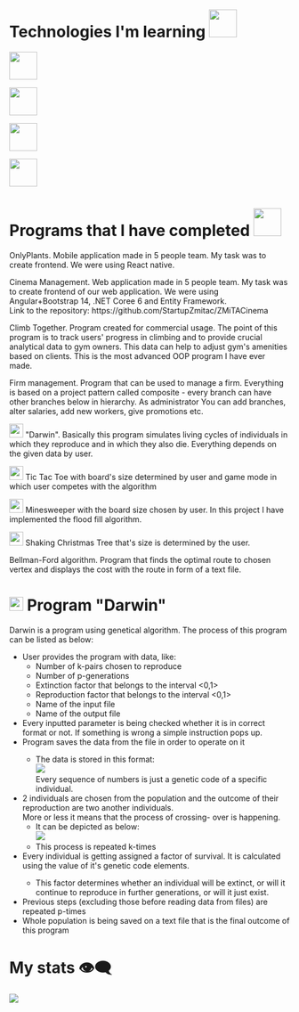<h1> Technologies I'm learning 
<img src="https://user-images.githubusercontent.com/72338271/119062306-b8d46800-b9d6-11eb-889e-c38876d95bbb.gif" height="50">
</h1>
 <p> <img src="https://user-images.githubusercontent.com/72338271/119062353-dbff1780-b9d6-11eb-9f63-a4b19644557a.gif" height="50"> </p>
 <p> <img src="https://user-images.githubusercontent.com/72338271/197401895-a2460c5c-b3e8-4095-9f94-c41d3aedfd15.gif" height="50"> </p>
 <p> <img src="https://user-images.githubusercontent.com/72338271/197402025-e8275e87-1c1a-4a32-a757-eab3e2e8a8e0.gif" height="50"> </p>
 <p> <img src="https://user-images.githubusercontent.com/72338271/207717674-d7a7e6ae-058f-4362-9344-23e4bf5ffd76.gif" height="50"> </p>

<h1> Programs that I have completed <img src="https://user-images.githubusercontent.com/72338271/119033984-2c15b400-b9ae-11eb-86db-f82c071bd491.gif" width="50"> </h1>
<p> OnlyPlants. Mobile application made in 5 people team. My task was to create frontend. We were using React native. 
<p> Cinema Management. Web application made in 5 people team. My task was to create frontend of our web application. We were using Angular+Bootstrap 14, .NET Coree 6 and Entity Framework. <br> Link to the repository: https://github.com/StartupZmitac/ZMiTACinema</p>
<p> Climb Together. Program created for commercial usage. The point of this program is to track users' progress in climbing and to provide crucial analytical data to gym owners. This data can help to adjust gym's amenities based on clients. This is the most advanced OOP program I have ever made. </p>
<p> Firm management. Program that can be used to manage a firm. Everything is based on a project pattern called composite - every branch can have other branches below in hierarchy. As administrator You can add branches, alter salaries, add new workers, give promotions etc.  </p>
<p> <img src="https://user-images.githubusercontent.com/72338271/119033660-c32e3c00-b9ad-11eb-9f05-c28a6e213e4b.gif" width="25"> "Darwin". Basically this program simulates living cycles of individuals in which they reproduce and in which they also die. Everything depends on the given data by user. </p> 
<p> <img src="https://user-images.githubusercontent.com/72338271/119031640-96792500-b9ab-11eb-8468-c9b593963f02.gif" width="25"> Tic Tac Toe with board's size determined by user and game mode in which user competes with the algorithm </p>
<p> <img src="https://user-images.githubusercontent.com/72338271/119032662-ba893600-b9ac-11eb-90b7-65f585a73ff4.gif" width="25"> Minesweeper with the board size chosen by user. In this project I have implemented the flood fill algorithm.
<p> <img src="https://user-images.githubusercontent.com/72338271/119032169-2b7c1e00-b9ac-11eb-9816-2942dd3f4b9a.gif" width="25"> Shaking Christmas Tree that's size is determined by the user. </p>
<p> Bellman-Ford algorithm. Program that finds the optimal route to chosen vertex and displays the cost with the route in form of a text file. </p>


<h1> <img src="https://user-images.githubusercontent.com/72338271/119033660-c32e3c00-b9ad-11eb-9f05-c28a6e213e4b.gif" width="25"> Program "Darwin" </h1>

<p> Darwin is a program using genetical algorithm. The process of this program can be listed as below: <br>
<ul> 
  <li> User provides the program with data, like: 
    <ul>
     <li> Number of k-pairs chosen to reproduce </li>
     <li> Number of p-generations </li>
     <li> Extinction factor that belongs to the interval <0,1> </li>
     <li> Reproduction factor that belongs to the interval <0,1> </li>
     <li> Name of the input file</li>
     <li> Name of the output file</li>
    </ul>
  </li>
  <li> Every inputted parameter is being checked whether it is in correct format or not. If something is wrong a simple instruction pops up. </li>
  <li> Program saves the data from the file in order to operate on it </li>
    <ul>
      <li> The data is stored in this format: <br> <img src="https://user-images.githubusercontent.com/72338271/119059676-1665b600-b9d1-11eb-9021-e213859cab2b.png"> <br> Every sequence of numbers is just a genetic code of a specific individual. 
      </li>
    </ul>
  <li> 2 individuals are chosen from the population and the outcome of their reproduction are two another individuals. <br> More or less it means that the process of crossing-   over is happening. 
  <ul>
    <li> It can be depicted as below: <br> <img src ="https://user-images.githubusercontent.com/72338271/119060582-c2f46780-b9d2-11eb-9c4d-c0341766a3cb.png"> </li>
    <li> This process is repeated k-times </li> 
  </ul>
  </li>
  <li> Every individual is getting assigned a factor of survival. It is calculated using the value of it's genetic code elements. </li>
  <ul>
      <li>This factor determines whether an individual will be extinct, or will it continue to reproduce in further generations, or will it just exist. </li>
  </ul>
  <li> Previous steps (excluding those before reading data from files) are repeated p-times </li>
  <li> Whole population is being saved on a text file that is the final outcome of this program </li>
</ul>

<h1> My stats 👁‍🗨 </h1>
<p> <img src="https://github-readme-stats.vercel.app/api?username=mNiedbalski&theme=dark">





<!--
**mNiedbalski/mNiedbalski** is a ✨ _special_ ✨ repository because its `README.md` (this file) appears on your GitHub profile.

Here are some ideas to get you started:

- 🔭 I’m currently working on ...
- 🌱 I’m currently learning ...
- 👯 I’m looking to collaborate on ...
- 🤔 I’m looking for help with ...
- 💬 Ask me about ...
- 📫 How to reach me: ...
- 😄 Pronouns: ...
- ⚡ Fun fact: ...
-->
